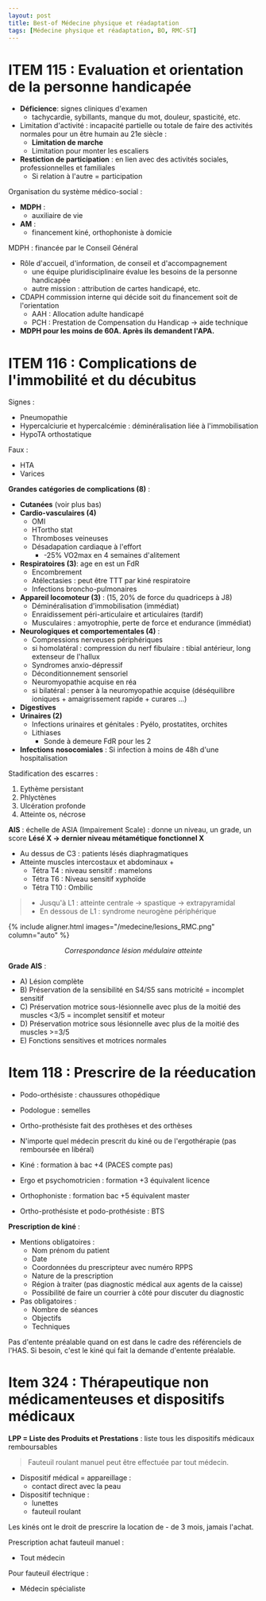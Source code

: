 ```yaml
---
layout: post
title: Best-of Médecine physique et réadaptation
tags: [Médecine physique et réadaptation, BO, RMC-ST]
---
```


# ITEM 115 : Evaluation et orientation de la personne handicapée

- **Déficience**: signes cliniques d'examen
  - tachycardie, sybillants, manque du mot, douleur, spasticité, etc.
- Limitation d'activité : incapacité partielle ou totale de faire des activités normales pour un être humain au 21e siècle :
  - **Limitation de marche**
  - Limitation pour monter les escaliers
- **Restiction de participation** : en lien avec des activités sociales, professionnelles et familiales
  - Si relation à l'autre = participation

Organisation du système médico-social :
- **MDPH** :
  - auxiliaire de vie
- **AM** :
  - financement kiné, orthophoniste à domicie

MDPH : financée par le Conseil Général
- Rôle d'accueil, d'information, de conseil et d'accompagnement
  - une équipe pluridisciplinaire évalue les besoins de la personne handicapée
  - autre mission : attribution de cartes handicapé, etc.
- CDAPH commission interne qui décide soit du financement soit de l'orientation
  - AAH : Allocation adulte handicapé
  - PCH : Prestation de Compensation du Handicap -> aide technique
- **MDPH pour les moins de 60A. Après ils demandent l'APA.**


# ITEM 116 : Complications de l'immobilité et du décubitus

Signes :
- Pneumopathie
- Hypercalciurie et hypercalcémie : déminéralisation liée à l'immobilisation
- HypoTA orthostatique

Faux :
- HTA
- Varices

**Grandes catégories de complications (8)** :
- **Cutanées** (voir plus bas)
- **Cardio-vasculaires (4)**
  - OMI
  - HTortho stat
  - Thromboses veineuses
  - Désadapation cardiaque à l'effort
    - -25% VO2max en 4 semaines d'alitement
- **Respiratoires (3)**: age en est un FdR
  - Encombrement
  - Atélectasies : peut être TTT par kiné respiratoire
  - Infections broncho-pulmonaires
- **Appareil locomoteur (3)** : (15, 20% de force du quadriceps à J8)
  - Déminéralisation d'immobilisation (immédiat)
  - Enraidissement péri-articulaire et articulaires (tardif)
  - Musculaires : amyotrophie, perte de force et endurance (immédiat)
- **Neurologiques et comportementales (4)** :
   - Compressions nerveuses périphériques
    - si homolatéral : compression du nerf fibulaire : tibial antérieur, long extenseur de l'hallux
   - Syndromes anxio-dépressif
   - Déconditionnement sensoriel
   - Neuromyopathie acquise en réa
    - si bilatéral : penser à la neuromyopathie acquise (déséquilibre ioniques + amaigrissement rapide + curares ...)
- **Digestives**
- **Urinaires (2)**
  - Infections urinaires et génitales : Pyélo, prostatites, orchites
  - Lithiases
    - Sonde à demeure FdR pour les 2
- **Infections nosocomiales** : Si infection à moins de 48h d'une hospitalisation

Stadification des escarres :
1. Eythème persistant
2. Phlyctènes
3. Ulcération profonde
4. Atteinte os, nécrose

**AIS** : échelle de ASIA (Impairement Scale) : donne un niveau, un grade, un score
**Lésé X -> dernier niveau métamétique fonctionnel X**
- Au dessus de C3 : patients lésés diaphragmatiques
- Atteinte muscles intercostaux et abdominaux +
  - Tétra T4 : niveau sensitif : mamelons
  - Tétra T6 : Niveau sensitif xyphoïde  
  - Tétra T10 : Ombilic

> - Jusqu'à L1 : atteinte centrale -> spastique -> extrapyramidal
> - En dessous de L1 : syndrome neurogène périphérique

{% include aligner.html images="/medecine/lesions_RMC.png" column="auto" %}
<p align="center">
  <em>Correspondance lésion médulaire atteinte</em>
</p>

**Grade AIS** :
- A) Lésion complète
- B) Préservation de la sensibilité en S4/S5 sans motricité = incomplet sensitif
- C) Préservation motrice sous-lésionnelle avec plus de la moitié des muscles <3/5 = incomplet sensitif et moteur
- D) Préservation motrice sous lésionnelle avec plus de la moitié des muscles >=3/5
- E) Fonctions sensitives et motrices normales

# Item 118 : Prescrire de la réeducation

- Podo-orthésiste : chaussures othopédique
- Podologue : semelles
- Ortho-prothésiste fait des prothèses et des orthèses

- N'importe quel médecin prescrit du kiné ou de l'ergothérapie (pas remboursée en libéral)

- Kiné : formation à bac +4 (PACES compte pas)
- Ergo et psychomotricien : formation +3 équivalent licence
- Orthophoniste : formation bac +5 équivalent master
- Ortho-prothésiste et podo-prothésiste : BTS

**Prescription de kiné** :
- Mentions obligatoires :
  - Nom prénom du patient
  - Date
  - Coordonnées du prescripteur avec numéro RPPS
  - Nature de la prescription
  - Région à traiter (pas diagnostic médical aux agents de la caisse)
  - Possibilité de faire un courrier à côté pour discuter du diagnostic
- Pas obligatoires :
  - Nombre de séances
  - Objectifs
  - Techniques

Pas d'entente préalable quand on est dans le cadre des référenciels de l'HAS. Si besoin, c'est le kiné qui fait la demande d'entente préalable.

# Item 324 : Thérapeutique non médicamenteuses et dispositifs médicaux

**LPP = Liste des Produits et Prestations** : liste tous les dispositifs médicaux remboursables

> Fauteuil roulant manuel peut être effectuée par tout médecin.

- Dispositif médical = appareillage :
  - contact direct avec la peau
- Dispositif technique :
  - lunettes
  - fauteuil roulant

Les kinés ont le droit de prescrire la location de - de 3 mois, jamais l'achat.


Prescription achat fauteuil manuel :
- Tout médecin

Pour fauteuil électrique :
- Médecin spécialiste

